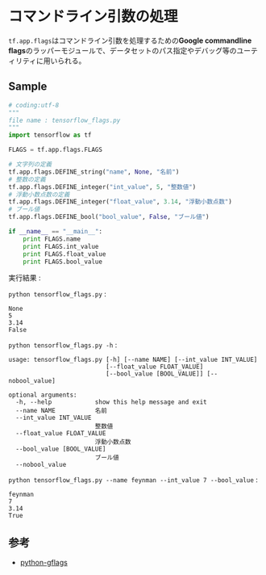 # コマンドライン引数の処理

`tf.app.flags`はコマンドライン引数を処理するための**Google commandline flags**のラッパーモジュールで、データセットのパス指定やデバッグ等のユーティリティに用いられる。

## Sample

```python
# coding:utf-8
"""
file name : tensorflow_flags.py
"""
import tensorflow as tf

FLAGS = tf.app.flags.FLAGS

# 文字列の定義
tf.app.flags.DEFINE_string("name", None, "名前")
# 整数の定義
tf.app.flags.DEFINE_integer("int_value", 5, "整数値")
# 浮動小数点数の定義
tf.app.flags.DEFINE_integer("float_value", 3.14, "浮動小数点数")
# ブール値
tf.app.flags.DEFINE_bool("bool_value", False, "ブール値")

if __name__ == "__main__":
    print FLAGS.name
    print FLAGS.int_value
    print FLAGS.float_value
    print FLAGS.bool_value
```

実行結果 :

`python tensorflow_flags.py` :

```
None
5
3.14
False
```

`python tensorflow_flags.py -h` :

```
usage: tensorflow_flags.py [-h] [--name NAME] [--int_value INT_VALUE]
                           [--float_value FLOAT_VALUE]
                           [--bool_value [BOOL_VALUE]] [--nobool_value]

optional arguments:
  -h, --help            show this help message and exit
  --name NAME           名前
  --int_value INT_VALUE
                        整数値
  --float_value FLOAT_VALUE
                        浮動小数点数
  --bool_value [BOOL_VALUE]
                        ブール値
  --nobool_value
```

`python tensorflow_flags.py --name feynman --int_value 7 --bool_value` :

```
feynman
7
3.14
True
```

## 参考

* [python-gflags](https://github.com/google/python-gflags)
